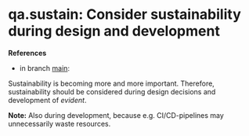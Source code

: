 # qa.sustain: Consider sustainability during design and development

**References**

- in branch [main](https://github.com/mhatzl/evident/tree/main): 

Sustainability is becoming more and more important.
Therefore, sustainability should be considered during design decisions and development of *evident*.

**Note:** Also during development, because e.g. CI/CD-pipelines may unnecessarily waste resources.
